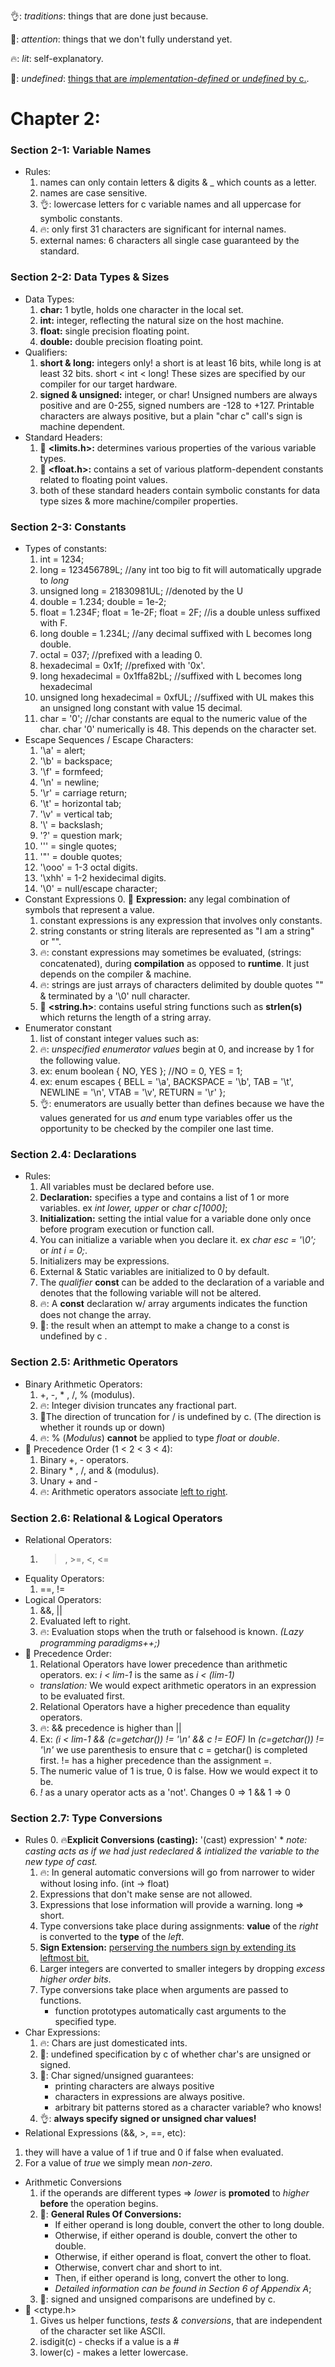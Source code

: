 👌: *traditions*: things that are done just because.

👀: *attention*: things that we don't fully understand yet.

🔥: *lit*: self-explanatory.

🦆: *undefined*: [things that are *implementation-defined* or *undefined* by c.](https://stackoverflow.com/questions/2397984/undefined-unspecified-and-implementation-defined-behavior).

# Chapter 2:

### Section 2-1: Variable Names
* Rules:
  1. names can only contain letters & digits & _ which counts as a letter.
  2. names are case sensitive.
  3. 👌: lowercase letters for c variable names and all uppercase for symbolic constants.
  4. 🔥: only first 31 characters are significant for internal names.
  5. external names: 6 characters all single case guaranteed by the standard.
### Section 2-2: Data Types & Sizes
* Data Types:
  1. __char:__ 1 bytle, holds one character in the local set.
  2. __int:__ integer, reflecting the natural size on the host machine.
  3. __float:__ single precision floating point.
  4. __double:__ double precision floating point.
* Qualifiers:
  1. __short & long:__ integers only! a short is at least 16 bits, while long is at least 32 bits. short < int < long! These sizes are specified by our compiler for our target hardware.
  2. __signed & unsigned:__ integer, or char! Unsigned numbers are always positive and are 0-255, signed numbers are -128  to +127. Printable characters are always positive, but a plain "char c" call's sign is machine dependent.
* Standard Headers:
  1. 👀 __<limits.h>:__ determines various properties of the various variable types.
  2. 👀 __<float.h>:__ contains a set of various platform-dependent constants related to floating point values.
  3. both of these standard headers contain symbolic constants for data type sizes & more machine/compiler properties.
### Section 2-3: Constants
* Types of constants:
  1. int = 1234;
  2. long = 123456789L; //any int too big to fit will automatically upgrade to *long*
  3. unsigned long = 21830981UL; //denoted by the U
  4. double = 1.234; double = 1e-2;
  5. float = 1.234F; float = 1e-2F; float = 2F; //is a double unless suffixed with F.
  6. long double = 1.234L; //any decimal suffixed with L becomes long double.
  7. octal = 037; //prefixed with a leading 0.
  8. hexadecimal = 0x1f; //prefixed with '0x'.
  9. long hexadecimal = 0x1ffa82bL; //suffixed with L becomes long hexadecimal
  10. unsigned long hexadecimal = 0xfUL; //suffixed with UL makes this an unsigned long constant with value 15 decimal.
  11. char = '0'; //char constants are equal to the numeric value of the char. char '0' numerically is 48. This depends on the character set.
* Escape Sequences / Escape Characters:
  1. '\a' = alert;
  2. '\b' = backspace;
  3. '\f' = formfeed;
  4. '\n' = newline;
  5. '\r' = carriage return;
  6. '\t' = horizontal tab;
  7. '\v' = vertical tab;
  8. '\\' = backslash;
  9. '\?' = question mark;
  10. '\'' = single quotes;
  11. '\"' = double quotes;
  12. '\ooo' = 1-3 octal digits.
  13. '\xhh' = 1-2 hexidecimal digits.
  14. '\0' = null/escape character;
* Constant Expressions
  0. 👀 __Expression:__ any legal combination of symbols that represent a value.
  1. constant expressions is any expression that involves only constants.
  2. string constants or string literals are represented as "I am a string" or "". 
  3. 🔥: constant expressions may sometimes be evaluated, (strings: concatenated), during __compilation__ as opposed to __runtime__. It just depends on the compiler & machine.
  4. 🔥: strings are just arrays of characters delimited by double quotes "" & terminated by a '\0' null character.
  5. 👀 __<string.h>__: contains useful string functions such as __strlen(s)__ which returns the length of a string array.
* Enumerator constant
  1. list of constant integer values such as:
  2. 🔥: *unspecified enumerator values* begin at 0, and increase by 1 for the following value.
  3. ex: enum boolean { NO, YES }; //NO = 0, YES = 1; 
  4. ex: enum escapes { BELL = '\a', BACKSPACE = '\b', TAB = '\t', NEWLINE = '\n', VTAB = '\v', RETURN = '\r' }; 
  5. 👌: enumerators are usually better than defines because we have the values generated for us *and* enum type variables offer us the opportunity to be checked by the compiler one last time.
### Section 2.4: Declarations
* Rules:
  1. All variables must be declared before use.
  2. __Declaration:__ specifies a type and contains a list of 1 or more variables. ex *int lower, upper* or *char c[1000]*;
  3. __Initialization:__ setting the intial value for a variable done only once before program execution or function call.
  4. You can initialize a variable when you declare it. ex *char esc = '\0';* or *int i = 0;*.
  5. Initializers may be expressions.
  6. External & Static variables are initialized to 0 by default.
  7. The *qualifier* __const__ can be added to the declaration of a variable and denotes that the following variable will not be altered.
  8. 🔥: A __const__ declaration w/ array arguments indicates the function does not change the array. 
  9. 🦆: the result when an attempt to make a change to a const is undefined by c .
  
### Section 2.5: Arithmetic Operators
* Binary Arithmetic Operators:
  1. +, -, * , /, % (modulus).
  2. 🔥: Integer division truncates any fractional part. 
  3. 🦆The direction of truncation for / is undefined by c. (The direction is whether it rounds up or down) 
  4. 🔥: % (*Modulus*) __cannot__ be applied to type *float* or *double*.
* 👀 Precedence Order (1 < 2 < 3 < 4):
  1. Binary +, - operators.
  2. Binary * , /, and & (modulus).
  3. Unary + and -
  4. 🔥: Arithmetic operators associate [left to right](https://stackoverflow.com/questions/25589257/what-does-left-to-right-associativity-mean). 
### Section 2.6: Relational & Logical Operators
* Relational Operators:
  1. >, >=, <, <=
* Equality Operators:
  1. ==, !=
* Logical Operators:
  1. &&, ||
  2. Evaluated left to right.
  3. 🔥: Evaluation stops when the truth or falsehood is known. *(Lazy programming paradigms++;)*
* 👀 Precedence Order:
  1. Relational Operators have lower precedence than arithmetic operators. ex: *i < lim-1* is the same as *i < (lim-1)*
    * *translation:* We would expect arithmetic operators in an expression to be evaluated first.
  2. Relational Operators have a higher precedence than equality operators.
  3. 🔥: && precedence is higher than ||
  4. Ex: *(i < lim-1 && (c=getchar()) != '\n' && c != EOF)* In *(c=getchar()) != '\n'* we use parenthesis to ensure that c = getchar() is completed first. != has a higher precedence than the assignment =.
  5. The numeric value of 1 is true, 0 is false. How we would expect it to be.
  6. *!* as a unary operator acts as a 'not'. Changes 0 => 1 && 1 => 0
### Section 2.7: Type Conversions
* Rules
  0. 🔥__Explicit Conversions (casting):__ '(cast) expression'
      * *note: casting acts as if we had just redeclared & intialized the variable to the new type of cast.*
  1. 🔥: In general automatic conversions will go from narrower to wider without losing info. (int -> float)
  2. Expressions that don't make sense are not allowed.
  3. Expressions that lose information will provide a warning. long => short.
  4. Type conversions take place during assignments: __value__ of the *right* is converted to the __type__ of the *left*.
  5. __Sign Extension:__ [perserving the numbers sign by extending its leftmost bit.](https://en.wikipedia.org/wiki/Sign_extension)
  6. Larger integers are converted to smaller integers by dropping *excess higher order bits*.
  7. Type conversions take place when arguments are passed to functions.
      * function prototypes automatically cast arguments to the specified type.
* Char Expressions:
  1. 🔥: Chars are just domesticated ints.
  2. 🦆: undefined specification by c of whether char's are unsigned or signed.
  3. 👀: Char signed/unsigned guarantees: 
     * printing characters are always positive
     * characters in expressions are always positive.
     * arbitrary bit patterns stored as a character variable? who knows!
  4. 👌: __always specify signed or unsigned char values!__
 * Relational Expressions (&&, >, ==, etc):
  1. they will have a value of 1 if true and 0 if false when evaluated.
  2. For a value of *true* we simply mean *non-zero*.
* Arithmetic Conversions
  1. if the operands are different types => *lower* is __promoted__ to *higher* __before__ the operation begins.
  2. 👀: __General Rules Of Conversions:__
      * If either operand is long double, convert the other to long double. 
      * Otherwise, if either operand is double, convert the other to double. 
      * Otherwise, if either operand is float, convert the other to float. 
      * Otherwise, convert char and short to int. 
      * Then, if either operand is long, convert the other to long. 
      * *Detailed information can be found in Section 6 of Appendix A*;
  3. 🦆: signed and unsigned comparisons are undefined by c.
* 👀 <ctype.h>
  1. Gives us helper functions, *tests & conversions*, that are independent of the character set like ASCII.
  2. isdigit(c) - checks if a value is a #
  3. lower(c) - makes a letter lowercase.
  
